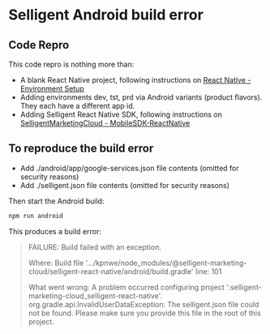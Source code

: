 # Selligent Android build error

## Code Repro

This code repro is nothing more than:
* A blank React Native project, following instructions on [React Native - Environment Setup](https://reactnative.dev/docs/environment-setup)
* Adding environments dev, tst, prd via Android variants (product flavors). They each have a different app id.
* Adding Selligent React Native SDK, following instructions on [SelligentMarketingCloud - MobileSDK-ReactNative](https://github.com/SelligentMarketingCloud/MobileSDK-ReactNative)

## To reproduce the build error

* Add ./android/app/google-services.json file contents (omitted for security reasons)
* Add ./selligent.json file contents (omitted for security reasons)

Then start the Android build:

```bash
npm run android
```

This produces a build error:

> FAILURE: Build failed with an exception.
> 
> Where:
> Build file '.../kpnwe/node_modules/@selligent-marketing-cloud/selligent-react-native/android/build.gradle' line: 101
> 
> What went wrong:
> A problem occurred configuring project ':selligent-marketing-cloud_selligent-react-native'.
> org.gradle.api.InvalidUserDataException: The selligent.json file could not be found. Please make sure you provide this file in the root of this project.
